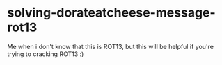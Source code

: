 # solving-dorateatcheese-message-rot13
Me when i don't know that this is ROT13, but this will be helpful if you're trying to cracking ROT13 :)
